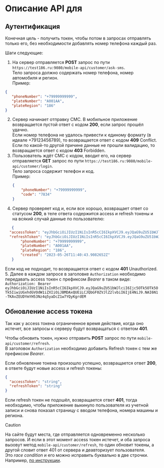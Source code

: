 ﻿# Описание API для
## Аутентификация
Конечная цель - получить токен, чтобы потом в запросах отправлять только его, без необходимости добавлять номер телефона каждый раз.  
  
Шаги следующие:
1. На сервер отправляется **POST** запрос по пути `https://test186.ru:9080/mobile-api/customer/ask-sms`.  
   Тело запроса должно содержать номер телефона, номер автомобиля и регион.    
   Пример:
```json
{
   "phoneNumber": "+79999999999",
   "plateNumber": "A001AA",
   "plateRegion": "186"
}
```  
2. Сервер начинает отправку СМС. В мобильное приложение возвращается пустой ответ с кодом **200**, если запрос прошёл удачно.  
   Если номер телефона не удалось привести к единому формату (в идеале +79123456789), то возвращается ответ с кодом **409** Conflict.  
   Если по какой-то другой причине данные не прошли валидацию, то возвращается ответ с кодом **403** Forbidden.  
3. Пользователь ждёт СМС с кодом, вводит его, на сервер отправляется **GET** запрос по пути `https://test186.ru:9080/mobile-api/customer/login`.  
   Тело запроса содержит телефон и код.  
   Пример:  
   ```json  
   {
       "phoneNumber": "+79999999999",
       "code": "7834"
   }
   ```
4. Сервер проверяет код и, если все хорошо, возвращает ответ со статусом **200**, в теле ответа содержится access и refresh токены и на всякий случай данные по пользователю:
```json
   {
  "accessToken": "eyJhbGciOiJIUzI1NiIsInR5cCI6IkpXVCJ9.eyJQaG9uZU51bWJlciI6Ijc5OTk5OTk5OTk5IiwiUGxhdGVOdW1iZXIiOiJBMDAxQUEiLCJQbGF0ZVJlZ2lvbiI6IjE4NiJ9.NAI6N1-TKAvZEUDYmYH53Nz4q5yaDcZ1w7YQyKgrdEM",
  "refreshToken": "eyJhbGciOiJIUzI1NiIsInR5cCI6IkpXVCJ9.eyJQaG9uZU51bWJlciI6Ijc5OTk5OTk5OTk5IiwiUGxhdGVOdW1iZXIiOiJBMDAxQUEiLCJQbGF0ZVJlZ2lvbiI6IjE4NiJ9.NAI6N1-TKAvZEUDYmYH53Nz4q5yaDcZ1w7YQyKgrdEM",
       "phoneNumber": "+79999999999",
       "plateNumber": "A001AA",
       "plateRegion": "186",
       "created": "2023-05-26T11:40:43.9082652Z"
   }
```

   Если код не подходит, то возвращается ответ с кодом **401** Unauthorized.  
5. Далее в каждом запросе в заголовке `Authorization` необходимо передавать access токен с префиксом *Bearer* в таком виде:  
`Authorization: Bearer eyJhbGciOiJIUzI1NiIsInR5cCI6IkpXVCJ9.eyJQaG9uZU51bWJlciI6Ijc5OTk5OTk5OTk5IiwiUGxhdGVOdW1iZXIiOiJBMDAxQUEiLCJQbGF0ZVJlZ2lvbiI6IjE4NiJ9.NAI6N1-TKAvZEUDYmYH53Nz4q5yaDcZ1w7YQyKgrdEM`


## Обновление access токена
Так как у access токена ограниченное время действия, когда оно истечет, все запросы к серверу будут возвращаться с ответом **401**.  

Чтобы обновить токен, нужно отправить **POST** запрос по пути `mobile-api/customer/refresh`.  
В заголовок `Authorization` необходимо добавить Refresh токен с тем же префиксом *Bearer*.  

Если обновление токена произошло успешно, возвращается ответ **200**, в ответе будут новые access и refresh токены:

```json
{
  "accessToken": "string",
  "refreshToken": "string"
}
```  
Если refresh токен не подошёл, возвращается ответ **401**, тогда необходимо, чтобы приложение выкинуло пользователя из учетной записи и снова показал страницу с вводом телефона, номера машины и региона.  

> [!CAUTION]  
> На сайте будут места, где отправляется одновременно несколько запросов. И если в этот момент access токен истечет, и 
> оба запроса вызовут метод `mobile-api/customer/refresh`, то один обновит токены, а другой словит ответ 401 от сервера и деавторизует пользователя.  
> Это *race condition* и его можно исправить буквально в две строчки. Например, [по инструкции](https://fuse8.ru/articles/how-to-avoid-race-condition).
